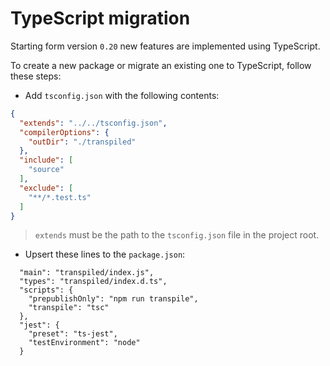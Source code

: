 # TypeScript migration

Starting form version `0.20` new features are implemented using TypeScript.

To create a new package or migrate an existing one to TypeScript, follow these steps:

- Add `tsconfig.json` with the following contents:

```json
{
  "extends": "../../tsconfig.json",
  "compilerOptions": {
    "outDir": "./transpiled"
  },
  "include": [
    "source"
  ],
  "exclude": [
    "**/*.test.ts"
  ]
}
```

> `extends` must be the path to the `tsconfig.json` file in the project root.

- Upsert these lines to the `package.json`:

```
  "main": "transpiled/index.js",
  "types": "transpiled/index.d.ts",
  "scripts": {
    "prepublishOnly": "npm run transpile",
    "transpile": "tsc"
  },
  "jest": {
    "preset": "ts-jest",
    "testEnvironment": "node"
  }
```
